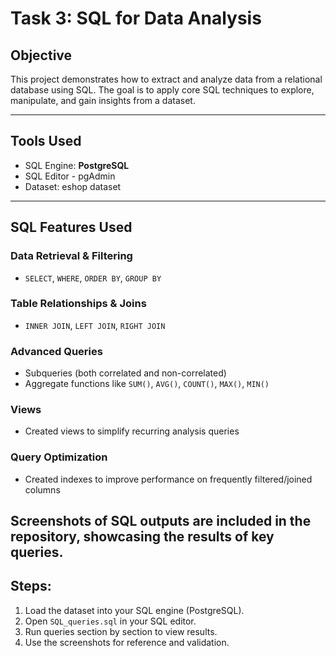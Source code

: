 # Task 3: SQL for Data Analysis

## Objective
This project demonstrates how to extract and analyze data from a relational database using SQL. The goal is to apply core SQL techniques to explore, manipulate, and gain insights from a dataset.

---

## Tools Used
- SQL Engine: **PostgreSQL**
- SQL Editor - pgAdmin 
- Dataset: eshop dataset
---

## SQL Features Used

### Data Retrieval & Filtering
- `SELECT`, `WHERE`, `ORDER BY`, `GROUP BY`

### Table Relationships & Joins
- `INNER JOIN`, `LEFT JOIN`, `RIGHT JOIN`

### Advanced Queries
- Subqueries (both correlated and non-correlated)
- Aggregate functions like `SUM()`, `AVG()`, `COUNT()`, `MAX()`, `MIN()`

### Views
- Created views to simplify recurring analysis queries

### Query Optimization
- Created indexes to improve performance on frequently filtered/joined columns

## Screenshots of SQL outputs are included in the repository, showcasing the results of key queries.


## Steps:
1. Load the dataset into your SQL engine (PostgreSQL).
2. Open `SQL_queries.sql` in your SQL editor.
3. Run queries section by section to view results.
4. Use the screenshots for reference and validation.


